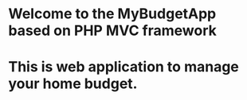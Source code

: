 # Welcome to the MyBudgetApp based on PHP MVC framework

# This is web application to manage your home budget. 